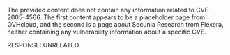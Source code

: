 The provided content does not contain any information related to CVE-2005-4566. The first content appears to be a placeholder page from OVHcloud, and the second is a page about Secunia Research from Flexera, neither containing any vulnerability information about a specific CVE.

RESPONSE: UNRELATED